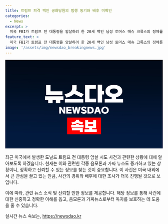 ```yaml
---
title: 트럼프 피격 백인 공화당원의 범행 동기와 배후 미확인
categories:
  - News
excerpt: >
  미국 FBI가 트럼프 전 대통령을 암살하려 한 20세 백인 남성 토머스 매슈 크룩스의 정체를 확인했다. 그러나 동기는 아직 밝혀지지 않았으며, 범인의 정체와 과거 행적이 조사 중이다. 미국 매체들은 크룩스가 공화당 행사에서 투표할 수 있는 공화당원으로 등록돼 있었다고 보도했다. 또한 SNS를 통해 음모론이 확산되고 있는 가운데, FBI는 이를 단정짓기에는 이르다는 입장이다.
feature_text: >
  미국 FBI가 트럼프 전 대통령을 암살하려 한 20세 백인 남성 토머스 매슈 크룩스의 정체를 확인했다. 그러나 동기는 아직 밝혀지지 않았으며, 범인의 정체와 과거 행적이 조사 중이다. 미국 매체들은 크룩스가 공화당 행사에서 투표할 수 있는 공화당원으로 등록돼 있었다고 보도했다. 또한 SNS를 통해 음모론이 확산되고 있는 가운데, FBI는 이를 단정짓기에는 이르다는 입장이다.
image: '/assets/img/newsdao_breakingnews.jpg'
---
```


<p><img src="/assets/img/newsdao_breakingnews.jpg" alt="implanttips 속보" /></p>

<p>최근 미국에서 발생한 도널드 트럼프 전 대통령 암살 시도 사건과 관련한 상황에 대해 알아보도록 하겠습니다. 현재는 이와 관련한 각종 음모론과 가짜 뉴스도 증가하고 있는 상황이니, 정확하고 신뢰할 수 있는 정보를 찾는 것이 중요합니다. 이 사건은 미국 내외에서 큰 관심을 끌고 있는 만큼, 사건의 경위와 배후에 대한 조사가 더욱 진행될 것으로 보입니다. </p>

<p>이에 따라, 관련 뉴스 소식 및 신뢰할 만한 정보를 제공합니다. 해당 정보를 통해 사건에 대한 신중하고 정확한 이해를 돕고, 음모론과 가짜뉴스로부터 독자를 보호하는 데 도움을 줄 수 있습니다.</p>
실시간 뉴스 속보는, <a href="https://newsdao.kr" rel="dofollow">https://newsdao.kr</a>


